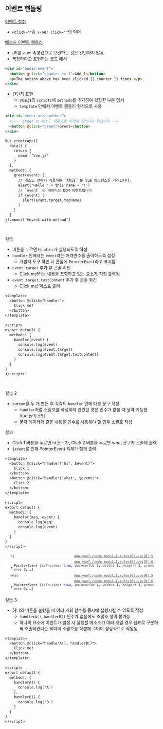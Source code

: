 ## 이벤트 핸들링

[이벤트 청취](https://v3.ko.vuejs.org/guide/events.html#%E1%84%8B%E1%85%B5%E1%84%87%E1%85%A6%E1%86%AB%E1%84%90%E1%85%B3-%E1%84%8E%E1%85%A5%E1%86%BC%E1%84%8E%E1%85%B1)

- `@click=""은 v-on: click=""`의 약어

[메소드 이벤트 핸들러](https://v3.ko.vuejs.org/guide/events.html#%E1%84%86%E1%85%A6%E1%84%89%E1%85%A9%E1%84%83%E1%85%B3-%E1%84%8B%E1%85%B5%E1%84%87%E1%85%A6%E1%86%AB%E1%84%90%E1%85%B3-%E1%84%92%E1%85%A2%E1%86%AB%E1%84%83%E1%85%B3%E1%86%AF%E1%84%85%E1%85%A5)

- JS를 `v-on` 속성값으로 보관하는 것은 간단하지 않음
- 복잡하다고 표현하는 코드 예시

```html
<div id="basic-event">
  <button @click="counter += 1">Add 1</button>
  <p>The button above has been clicked {{ counter }} times.</p>
</div>
```

- 간단히 표현
    - vue.js의 `scripts`에 `methods`를 추가하여 복잡한 부분 명시
    - `template` 안에서 이벤트 핸들러 형식으로 사용

```html
<div id="event-with-method">
  <!-- `greet`는 메소드 이름으로 아래에 정의되어 있습니다 -->
  <button @click="greet">Greet</button>
</div>
```

```vue
Vue.createApp({
  data() {
    return {
      name: 'Vue.js'
    }
  },
  methods: {
    greet(event) {
      // 메소드 안에서 사용하는 `this` 는 Vue 인스턴스를 가리킵니다.
      alert('Hello ' + this.name + '!')
      // `event` 는 네이티브 DOM 이벤트입니다
      if (event) {
        alert(event.target.tagName)
      }
    }
  }
}).mount('#event-with-method')
```

<br/>

실습

- 버튼을 누르면 `handler`가 실행되도록 작성
- `handler` 안에서는 `event`라는 매개변수를 출력하도록 설정
    - 개발자 도구 확인 시 콘솔에 `PointerEvent`라고 표시됨
- `event.target` 추가 후 콘솔 확인
    - Click me!라는 내용을 포함하고 있는 요소가 직접 출력됨
- `event.target.textContent` 추가 후 콘솔 화긴
    - Click me! 텍스트 출력

```vue
<template>
  <button @click="handler">
    Click me!
  </button>
</template>

<script>
export default {
  methods: {
    handler(event) {
      console.log(event)
      console.log(event.target)
      console.log(event.target.textContent)
    }
  }
}
</script>
```

<br/>

실습 2

- `button`을 두 개 만든 후 각각의 `handler` 안에 다른 문구 작성
    - `handler`처럼 소괄호를 작성하지 않았던 것은 인수가 없을 때 생략 가능한 Vue.js의 문법
    - 문자 데이터와 같은 내용을 인수로 사용해야 할 경우 소괄호 작성

결과

- Click 1 버튼을 누르면 hi 문구가, Click 2 버튼을 누르면 what 문구가 콘솔에 출력
- `$event`로 인해 PointerEvent 객체가 함께 출력

```vue
<template>
  <button @click="handler('hi', $event)">
    Click 1
  </button>
  <button @click="handler('what', $event)">
    Click 2
  </button>
</template>

<script>
export default {
  methods: {
    handler(msg, event) {
      console.log(msg)
      console.log(event)
    }
  }
}
</script>
```

<img src="../images/2-28.png" width="600px" />

<br/>

실습 3

- 하나의 버튼을 눌렀을 때 여러 개의 함수를 동시에 실행시킬 수 있도록 작성
    - `handlerA()`, `handlerB()` 인수가 없음에도 소괄호 생략 불가능
    - 하나의 요소에 이벤트가 발생 시 실행할 메소드가 여러 개일 경우 쉼표로 구분하되 호출하겠다는 의미의 소괄호를 작성해 주어야 정상적으로 작동됨

```vue
<template>
  <button @click="handlerA(), handlerB()">
    Click me!
  </button>
</template>

<script>
export default {
  methods: {
    handlerA() {
      console.log('A')
    },
    handlerB() {
      console.log('B')
    }
  }
}
</script>
```